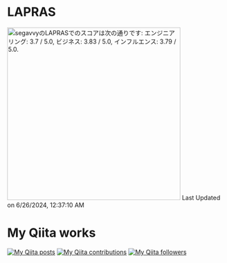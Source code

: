 # LAPRAS
<!--START_SECTION:lapras-card-->
<p ><a href="https://lapras.com/public/segavvy" target="_blank" rel="noopener noreferrer"><img alt="segavvyのLAPRASでのスコアは次の通りです: エンジニアリング: 3.7 / 5.0, ビジネス: 3.83 / 5.0, インフルエンス: 3.79 / 5.0." src="https://lapras-card-generator.vercel.app/api/svg?e=3.7&b=3.83&i=3.79&b1=%23020E27&b2=%230E5593&i1=%23030E21&i2=%231688BF&l=ja" width="400" ></a>  
Last Updated on 6/26/2024, 12:37:10 AM</p>
<!--END_SECTION:lapras-card-->

# My Qiita works
[![My Qiita posts](https://qiita-badge.apiapi.app/s/segavvy/posts.svg)](http://qiita.com/segavvy) [![My Qiita contributions](https://qiita-badge.apiapi.app/s/segavvy/contributions.svg)](http://qiita.com/segavvy) [![My Qiita followers](https://qiita-badge.apiapi.app/s/segavvy/followers.svg)](http://qiita.com/segavvy)


<!--
**segavvy/segavvy** is a ✨ _special_ ✨ repository because its `README.md` (this file) appears on your GitHub profile.

Here are some ideas to get you started:

- 🔭 I’m currently working on ...
- 🌱 I’m currently learning ...
- 👯 I’m looking to collaborate on ...
- 🤔 I’m looking for help with ...
- 💬 Ask me about ...
- 📫 How to reach me: ...
- 😄 Pronouns: ...
- ⚡ Fun fact: ...
-->
